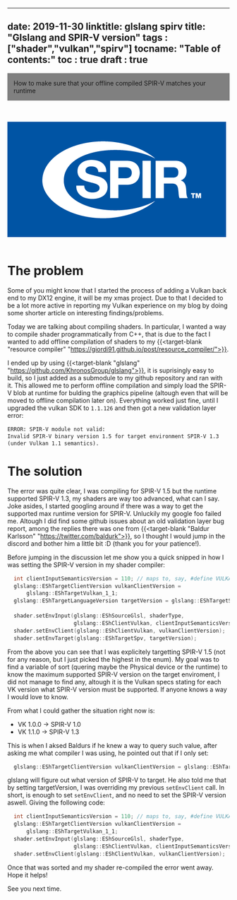 
---
date: 2019-11-30
linktitle: glslang spirv 
title: "Glslang and SPIR-V version"
tags : ["shader","vulkan","spirv"]
tocname: "Table of contents:"
toc : true
draft : true 
---

<p style="background:gray;padding: 1em;">
How to make sure that your offline compiled SPIR-V matches your runtime
</p>

<br><br>
![intro](../images/18_glslang/logo.png)
<br><br>

# The problem 

Some of you might know that I started the process of adding a Vulkan back end to my DX12 engine,
it will be my xmas project. Due to that I decided to be a lot more active in reporting my Vulkan 
experience on my blog by doing some shorter article on interesting findings/problems.

Today we are talking about compiling shaders. In particular, I wanted a way to compile shader programmatically
from C++, that is due to the fact I wanted to add offline compilation of shaders to my
{{<target-blank "resource compiler" "https://giordi91.github.io/post/resource_compiler/">}}.

I ended up by using 
{{<target-blank "glslang" "https://github.com/KhronosGroup/glslang">}}, it is suprisingly easy to build, so I just added
as a submodule to my github repository and ran with it. This allowed me to perform offline compilation and simply load
the SPIR-V blob at runtime for bulding the graphics pipeline (altough even that will be moved to offline compilation later on).
Everything worked just fine, until I upgraded the vulkan SDK to `1.1.126` and then got a new validation layer error:

```
ERROR: SPIR-V module not valid: 
Invalid SPIR-V binary version 1.5 for target environment SPIR-V 1.3 (under Vulkan 1.1 semantics).
```

# The solution

The error was quite clear, I was compiling for SPIR-V 1.5 but the runtime supported SPIR-V 1.3, my shaders are way too advanced, what can I say.
Joke asides, I started googling around if there was a way to get the supported max runtime version for SPIR-V. Unluckily my google foo failed
me. Altough I did find some github issues about an old validation layer bug report, among the replies there was one from 
{{<target-blank "Baldur Karlsson" "https://twitter.com/baldurk">}}, so I thought I would jump in the discord and bother him a little bit 
:D (thank you for your patience!).

Before jumping in the discussion let me show you a quick snipped in how I was setting the SPIR-V version in my shader compiler:

```cpp
  int clientInputSemanticsVersion = 110; // maps to, say, #define VULKAN 110
  glslang::EShTargetClientVersion vulkanClientVersion =
      glslang::EShTargetVulkan_1_1;
  glslang::EShTargetLanguageVersion targetVersion = glslang::EShTargetSpv_1_5;

  shader.setEnvInput(glslang::EShSourceGlsl, shaderType,
                     glslang::EShClientVulkan, clientInputSemanticsVersion);
  shader.setEnvClient(glslang::EShClientVulkan, vulkanClientVersion);
  shader.setEnvTarget(glslang::EShTargetSpv, targetVersion);
```

From the above you can see that I was explicitely targetting SPIR-V 1.5 (not for any reason, but I just picked the highest in the enum).
My goal was to find a variable of sort (quering maybe the Physical device or the runtime) to know the maximum supported SPIR-V version on the target
enviroment, I did not manage to find any, altough it is the Vulkan specs stating for each VK version what SPIR-V version must be supported.
If anyone knows a way I would love to know.

From what I could gather the situation right now is:
- VK 1.0.0 -> SPIR-V 1.0
- VK 1.1.0 -> SPIR-V 1.3

This is when I aksed Baldurs if he knew a way to query such value, after asking me what compiler I was using, he pointed out that if I only set:
```cpp
  glslang::EShTargetClientVersion vulkanClientVersion = glslang::EShTargetVulkan_1_1;
```

glslang will figure out what version of SPIR-V to target. He also told me that by setting targetVersion, I was overriding my previous ```setEnvClient```
call. In short, is enough to set ```setEnvClient```, and no need to set the SPIR-V version aswell. Giving the following code:

```cpp
  int clientInputSemanticsVersion = 110; // maps to, say, #define VULKAN 110
  glslang::EShTargetClientVersion vulkanClientVersion =
      glslang::EShTargetVulkan_1_1;
  shader.setEnvInput(glslang::EShSourceGlsl, shaderType,
                     glslang::EShClientVulkan, clientInputSemanticsVersion);
  shader.setEnvClient(glslang::EShClientVulkan, vulkanClientVersion);
```

Once that was sorted and my shader re-compiled the error went away. Hope it helps!

See you next time.

<br><br>


<br><br>
